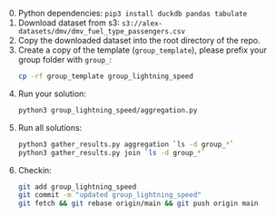 0. Python dependencies: `pip3 install duckdb pandas tabulate`
1. Download dataset from s3: `s3://alex-datasets/dmv/dmv_fuel_type_passengers.csv`
2. Copy the downloaded dataset into the root directory of the repo.
3. Create a copy of the template (`group_template`), please prefix your group folder with `group_`:
   ```bash
   cp -rf group_template group_lightning_speed
   ```
4. Run your solution:
   ```bash
   python3 group_lightning_speed/aggregation.py
   ```
5. Run all solutions:
   ```bash
   python3 gather_results.py aggregation `ls -d group_*`
   python3 gather_results.py join `ls -d group_*`
   ```
6. Checkin:
   ```bash
   git add group_lightning_speed
   git commit -m "updated group_lightning_speed"
   git fetch && git rebase origin/main && git push origin main
   ```
